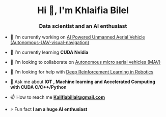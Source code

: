 <h1 align="center">Hi 👋, I'm Khlaifia Bilel</h1>
<h3 align="center">Data scientist and an AI enthusiast</h3>

- 🔭 I’m currently working on [AI Powered Unmanned Aerial Vehicle (Autonomous-UAV-visual-navigation)](https://github.com/khlaifiabilel/Autonomous-UAV-visual-navigation)

- 🌱 I’m currently learning **CUDA Nvidia**

- 👯 I’m looking to collaborate on [Autonomous micro aerial vehicles (MAV)](#)

- 🤝 I’m looking for help with [Deep Reinforcement Learning in Robotics](https://github.com/khlaifiabilel/Deep-Reinforcement-Learning-in-Robotics)

- 💬 Ask me about **IOT , Machine learning and Accelerated Computing with CUDA C/C++/Python**

- 📫 How to reach me **Kalifiabillal@gmail.com**

- ⚡ Fun fact **I am a huge AI enthusiast**
